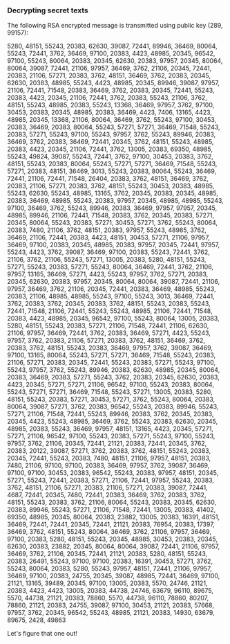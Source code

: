 ### Decrypting secret texts

The following RSA encrypted message is transmitted using public key (289, 99157): 

5280, 48151, 55243, 20383, 62630, 39087, 72441, 89946, 36469, 80064, 55243,
72441, 3762, 36469, 97100, 20383, 4423, 48985, 20345, 96542, 97100, 55243,
80064, 20383, 20345, 62630, 20383, 97957, 20345, 80064, 80064, 39087, 72441,
21106, 97957, 36469, 3762, 21106, 20345, 72441, 20383, 21106, 57271, 20383,
3762, 48151, 36469, 3762, 20383, 20345, 62630, 20383, 48985, 55243, 4423,
48985, 20345, 89946, 39087, 97957, 21106, 72441, 71548, 20383, 36469, 3762,
20383, 20345, 72441, 55243, 20383, 4423, 20345, 21106, 72441, 3762, 20383,
55243, 21106, 3762, 48151, 55243, 48985, 20383, 55243, 13368, 36469, 97957,
3762, 97100, 30453, 20383, 20345, 48985, 20383, 36469, 4423, 7406, 13165,
4423, 48985, 20345, 13368, 21106, 80064, 36469, 3762, 55243, 97100, 30453,
20383, 36469, 20383, 80064, 55243, 57271, 57271, 36469, 71548, 55243, 20383,
57271, 55243, 97100, 55243, 97957, 3762, 55243, 89946, 20383, 36469, 3762,
20383, 36469, 72441, 20345, 3762, 48151, 55243, 48985, 20383, 4423, 20345,
21106, 72441, 3762, 13005, 20383, 69350, 48985, 55243, 49824, 39087, 55243,
72441, 3762, 97100, 30453, 20383, 3762, 48151, 55243, 20383, 80064, 55243,
57271, 57271, 36469, 71548, 55243, 57271, 20383, 48151, 36469, 3013, 55243,
20383, 80064, 55243, 36469, 72441, 21106, 72441, 71548, 26404, 20383, 3762,
48151, 36469, 3762, 20383, 21106, 57271, 20383, 3762, 48151, 55243, 30453,
20383, 48985, 55243, 62630, 55243, 48985, 13165, 3762, 20345, 20383, 20345,
48985, 20383, 36469, 48985, 55243, 20383, 97957, 20345, 48985, 48985, 55243,
97100, 36469, 3762, 55243, 89946, 20383, 36469, 97957, 97957, 20345, 48985,
89946, 21106, 72441, 71548, 20383, 3762, 20345, 20383, 57271, 20345, 80064,
55243, 20383, 57271, 30453, 57271, 3762, 55243, 80064, 20383, 7480, 21106,
3762, 48151, 20383, 97957, 55243, 48985, 3762, 36469, 21106, 72441, 20383,
4423, 48151, 30453, 57271, 21106, 97957, 36469, 97100, 20383, 20345, 48985,
20383, 97957, 20345, 72441, 97957, 55243, 4423, 3762, 39087, 36469, 97100,
20383, 55243, 72441, 3762, 21106, 3762, 21106, 55243, 57271, 13005, 20383,
5280, 48151, 55243, 57271, 55243, 20383, 57271, 55243, 80064, 36469, 72441,
3762, 21106, 97957, 13165, 36469, 57271, 4423, 55243, 97957, 3762, 57271,
20383, 20345, 62630, 20383, 97957, 20345, 80064, 80064, 39087, 72441, 21106,
97957, 36469, 3762, 21106, 20345, 72441, 20383, 36469, 48985, 55243, 20383,
21106, 48985, 48985, 55243, 97100, 55243, 3013, 36469, 72441, 3762, 20383,
3762, 20345, 20383, 3762, 48151, 55243, 20383, 55243, 72441, 71548, 21106,
72441, 55243, 55243, 48985, 21106, 72441, 71548, 20383, 4423, 48985, 20345,
96542, 97100, 55243, 80064, 13005, 20383, 5280, 48151, 55243, 20383, 57271,
21106, 71548, 72441, 21106, 62630, 21106, 97957, 36469, 72441, 3762, 20383,
36469, 57271, 4423, 55243, 97957, 3762, 20383, 21106, 57271, 20383, 3762,
48151, 36469, 3762, 20383, 3762, 48151, 55243, 20383, 36469, 97957, 3762,
39087, 36469, 97100, 13165, 80064, 55243, 57271, 57271, 36469, 71548, 55243,
20383, 21106, 57271, 20383, 20345, 72441, 55243, 20383, 57271, 55243, 97100,
55243, 97957, 3762, 55243, 89946, 20383, 62630, 48985, 20345, 80064, 20383,
36469, 20383, 57271, 55243, 3762, 20383, 20345, 62630, 20383, 4423, 20345,
57271, 57271, 21106, 96542, 97100, 55243, 20383, 80064, 55243, 57271, 57271,
36469, 71548, 55243, 57271, 13005, 20383, 5280, 48151, 55243, 20383, 57271,
30453, 57271, 3762, 55243, 80064, 20383, 80064, 39087, 57271, 3762, 20383,
96542, 55243, 20383, 89946, 55243, 57271, 21106, 71548, 72441, 55243, 89946,
20383, 3762, 20345, 20383, 20345, 4423, 55243, 48985, 36469, 3762, 55243,
20383, 62630, 20345, 48985, 20383, 55243, 36469, 97957, 48151, 13165, 4423,
20345, 57271, 57271, 21106, 96542, 97100, 55243, 20383, 57271, 55243, 97100,
55243, 97957, 3762, 21106, 20345, 72441, 21121, 20383, 72441, 20345, 3762,
20383, 20122, 39087, 57271, 3762, 20383, 3762, 48151, 55243, 20383, 20345,
72441, 55243, 20383, 7480, 48151, 21106, 97957, 48151, 20383, 7480, 21106,
97100, 97100, 20383, 36469, 97957, 3762, 39087, 36469, 97100, 97100, 30453,
20383, 96542, 55243, 20383, 97957, 48151, 20345, 57271, 55243, 72441, 20383,
57271, 21106, 72441, 97957, 55243, 20383, 3762, 48151, 21106, 57271, 20383,
21106, 57271, 20383, 39087, 72441, 4687, 72441, 20345, 7480, 72441, 20383,
36469, 3762, 20383, 3762, 48151, 55243, 20383, 3762, 21106, 80064, 55243,
20383, 20345, 62630, 20383, 89946, 55243, 57271, 21106, 71548, 72441, 13005,
20383, 41402, 69350, 48985, 20345, 80064, 20383, 23882, 13005, 20383, 16391,
48151, 36469, 72441, 72441, 20345, 72441, 21121, 20383, 76954, 20383, 17397,
36469, 3762, 48151, 55243, 80064, 36469, 3762, 21106, 97957, 36469, 97100,
20383, 5280, 48151, 55243, 20345, 48985, 30453, 20383, 20345, 62630, 20383,
23882, 20345, 80064, 80064, 39087, 72441, 21106, 97957, 36469, 3762, 21106,
20345, 72441, 21121, 20383, 5280, 48151, 55243, 20383, 26491, 55243, 97100,
97100, 20383, 16391, 30453, 57271, 3762, 55243, 80064, 20383, 5280, 55243,
97957, 48151, 72441, 21106, 97957, 36469, 97100, 20383, 24755, 20345, 39087,
48985, 72441, 36469, 97100, 21121, 13165, 39489, 20345, 97100, 13005, 20383,
5570, 24746, 21121, 20383, 4423, 4423, 13005, 20383, 44738, 24746, 63679,
96110, 89675, 5570, 44738, 21121, 20383, 78860, 5570, 44738, 96110, 78860,
80207, 78860, 21121, 20383, 24755, 39087, 97100, 30453, 21121, 20383, 57668,
97957, 3762, 20345, 96542, 55243, 48985, 21121, 20383, 14930, 63679, 89675,
2428, 49863

Let's figure that one out!
